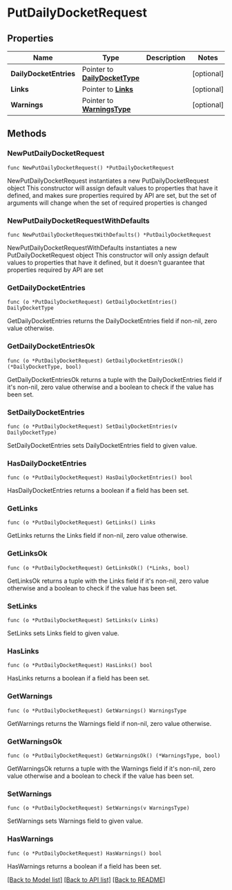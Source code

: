 # PutDailyDocketRequest

## Properties

Name | Type | Description | Notes
------------ | ------------- | ------------- | -------------
**DailyDocketEntries** | Pointer to [**DailyDocketType**](DailyDocketType.md) |  | [optional] 
**Links** | Pointer to [**Links**](Links.md) |  | [optional] 
**Warnings** | Pointer to [**WarningsType**](WarningsType.md) |  | [optional] 

## Methods

### NewPutDailyDocketRequest

`func NewPutDailyDocketRequest() *PutDailyDocketRequest`

NewPutDailyDocketRequest instantiates a new PutDailyDocketRequest object
This constructor will assign default values to properties that have it defined,
and makes sure properties required by API are set, but the set of arguments
will change when the set of required properties is changed

### NewPutDailyDocketRequestWithDefaults

`func NewPutDailyDocketRequestWithDefaults() *PutDailyDocketRequest`

NewPutDailyDocketRequestWithDefaults instantiates a new PutDailyDocketRequest object
This constructor will only assign default values to properties that have it defined,
but it doesn't guarantee that properties required by API are set

### GetDailyDocketEntries

`func (o *PutDailyDocketRequest) GetDailyDocketEntries() DailyDocketType`

GetDailyDocketEntries returns the DailyDocketEntries field if non-nil, zero value otherwise.

### GetDailyDocketEntriesOk

`func (o *PutDailyDocketRequest) GetDailyDocketEntriesOk() (*DailyDocketType, bool)`

GetDailyDocketEntriesOk returns a tuple with the DailyDocketEntries field if it's non-nil, zero value otherwise
and a boolean to check if the value has been set.

### SetDailyDocketEntries

`func (o *PutDailyDocketRequest) SetDailyDocketEntries(v DailyDocketType)`

SetDailyDocketEntries sets DailyDocketEntries field to given value.

### HasDailyDocketEntries

`func (o *PutDailyDocketRequest) HasDailyDocketEntries() bool`

HasDailyDocketEntries returns a boolean if a field has been set.

### GetLinks

`func (o *PutDailyDocketRequest) GetLinks() Links`

GetLinks returns the Links field if non-nil, zero value otherwise.

### GetLinksOk

`func (o *PutDailyDocketRequest) GetLinksOk() (*Links, bool)`

GetLinksOk returns a tuple with the Links field if it's non-nil, zero value otherwise
and a boolean to check if the value has been set.

### SetLinks

`func (o *PutDailyDocketRequest) SetLinks(v Links)`

SetLinks sets Links field to given value.

### HasLinks

`func (o *PutDailyDocketRequest) HasLinks() bool`

HasLinks returns a boolean if a field has been set.

### GetWarnings

`func (o *PutDailyDocketRequest) GetWarnings() WarningsType`

GetWarnings returns the Warnings field if non-nil, zero value otherwise.

### GetWarningsOk

`func (o *PutDailyDocketRequest) GetWarningsOk() (*WarningsType, bool)`

GetWarningsOk returns a tuple with the Warnings field if it's non-nil, zero value otherwise
and a boolean to check if the value has been set.

### SetWarnings

`func (o *PutDailyDocketRequest) SetWarnings(v WarningsType)`

SetWarnings sets Warnings field to given value.

### HasWarnings

`func (o *PutDailyDocketRequest) HasWarnings() bool`

HasWarnings returns a boolean if a field has been set.


[[Back to Model list]](../README.md#documentation-for-models) [[Back to API list]](../README.md#documentation-for-api-endpoints) [[Back to README]](../README.md)


